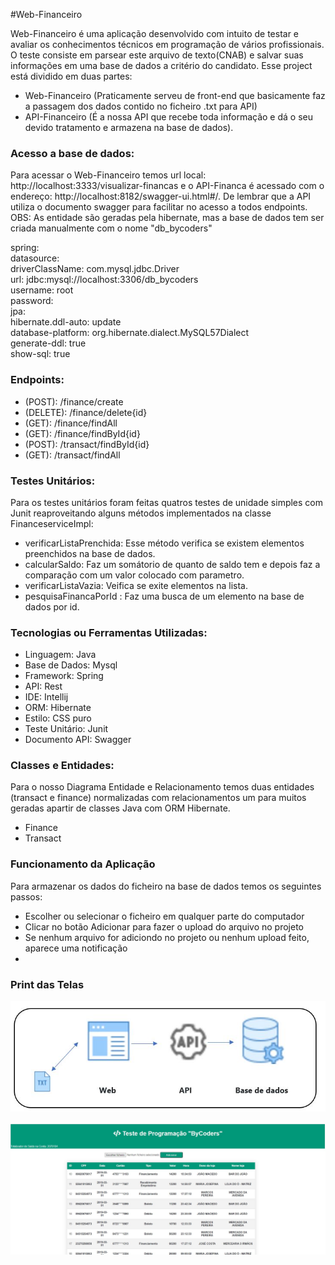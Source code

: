 #Web-Financeiro


Web-Financeiro é uma aplicação desenvolvido com intuito de testar e avaliar os conhecimentos técnicos em programação de vários profissionais. O teste consiste em parsear este arquivo de texto(CNAB) e salvar suas informações em uma base de dados a critério do candidato.
Esse project está dividido em duas partes:</br>
- Web-Financeiro (Praticamente serveu de front-end que basicamente faz a passagem dos dados contido no ficheiro .txt para API)</br>
- API-Financeiro (É a nossa API que recebe toda informação e dá o seu devido tratamento e armazena na base de dados).

### Acesso a base de dados:
Para acessar o Web-Financeiro temos url local: http://localhost:3333/visualizar-financas e o API-Financa é acessado com o endereço: http://localhost:8182/swagger-ui.html#/. De lembrar que a API utiliza o documento swagger para facilitar no acesso a todos endpoints.</br>
OBS: As entidade são geradas pela hibernate, mas a base de dados tem ser criada manualmente com o nome "db_bycoders"</br>

spring:</br>
  datasource:</br>
    driverClassName: com.mysql.jdbc.Driver</br>
    url: jdbc:mysql://localhost:3306/db_bycoders</br>
    username: root</br>
    password:</br>
  jpa:</br>
    hibernate.ddl-auto: update</br>
    database-platform: org.hibernate.dialect.MySQL57Dialect</br>
    generate-ddl: true</br>
    show-sql: true</br>
    
### Endpoints:
- (POST): /finance/create
- (DELETE): /finance/delete{id}
- (GET): /finance/findAll
- (GET): /finance/findById{id}
- (POST): /transact/findById{id}
- (GET): /transact/findAll

### Testes Unitários:
Para os testes unitários foram feitas quatros testes de unidade simples com Junit reaproveitando alguns métodos implementados na classe FinanceserviceImpl:
- verificarListaPrenchida: Esse método verifica se existem elementos preenchidos na base de dados.
- calcularSaldo: Faz um somátorio de quanto de saldo tem e depois faz a comparação com um valor colocado com parametro.
- verificarListaVazia: Veifica se exite elementos na lista.
- pesquisaFinancaPorId : Faz uma busca de um elemento na base de dados por id.


### Tecnologias ou Ferramentas Utilizadas:
- Linguagem: Java </br>
- Base de Dados: Mysql </br>
- Framework: Spring </br>
- API: Rest </br>
- IDE: Intellij </br>
- ORM: Hibernate </br>
- Estilo: CSS puro </br>
- Teste Unitário: Junit
- Documento API: Swagger</br>

### Classes e Entidades:
Para o nosso Diagrama Entidade e Relacionamento temos duas entidades (transact e finance) normalizadas com relacionamentos um para muitos geradas apartir de classes Java com ORM Hibernate. 
- Finance
- Transact
### Funcionamento da Aplicação
 Para armazenar os dados do ficheiro na base de dados temos os seguintes passos:
- Escolher ou selecionar o ficheiro em qualquer parte do computador</br>
- Clicar no botão Adicionar para fazer o upload do arquivo no projeto
- Se nenhum arquivo for adiciondo no projeto ou nenhum upload feito, aparece uma notificação
- 
### Print das Telas
<img src="images/arquiteturaProject.JPG"></br></br>
<img src="images/print.JPG"></br>
